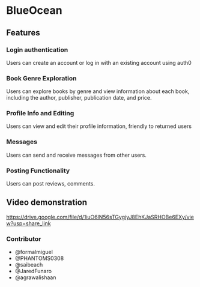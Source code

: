 # BlueOcean

## Features

### Login authentication
Users can create an account or log in with an existing account using auth0

### Book Genre Exploration
Users can explore books by genre and view information about each book, including the author, publisher, publication date, and price.

### Profile Info and Editing
Users can view and edit their profile information, friendly to returned users

### Messages
Users can send and receive messages from other users.

### Posting Functionality
Users can post reviews, comments.

## Video demonstration
https://drive.google.com/file/d/1iuO6lN56sTGygiyJ8EhKJaSRHOBe6EXy/view?usp=share_link

### Contributor
- @formalmiguel
- @PHANTOMS0308
- @saibeach
- @JaredFunaro
- @agrawalishaan
